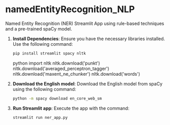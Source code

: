 # namedEntityRecognition_NLP
Named Entity Recognition (NER) Streamlit App using rule-based techniques and a pre-trained spaCy model.

1. **Install Dependencies**:
   Ensure you have the necessary libraries installed. Use the following command:
   ```bash
   pip install streamlit spacy nltk
   ```
   python
   import nltk
   nltk.download('punkt')
   nltk.download('averaged_perceptron_tagger')
   nltk.download('maxent_ne_chunker')
   nltk.download('words')

   
2. **Download the English model**:
   Download the English model from spaCy using the following command:
   ```bash
   python -m spacy download en_core_web_sm
   ```
3. **Run Streamlit app**:
   Execute the app with the command:
   ```bash
   streamlit run ner_app.py
   ```

